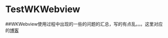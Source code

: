 # TestWKWebview
##WKWebview使用过程中出现的一些的问题的汇总，写的有点乱。。。这里对应的[博客](http://blog.csdn.net/lxhxhxhxh/article/details/72303256)
